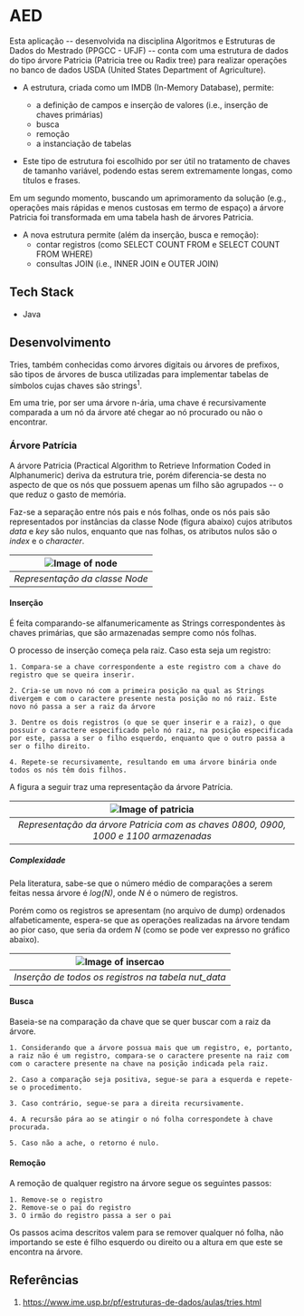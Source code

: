 # AED
Esta aplicação -- desenvolvida na disciplina Algoritmos e Estruturas de Dados do Mestrado (PPGCC - UFJF) -- conta com uma estrutura de dados do tipo árvore Patricia (Patricia tree ou Radix tree) para realizar operações no banco de dados USDA (United States Department of Agriculture). 
  
  * A estrutura, criada como um IMDB (In-Memory Database), permite:
    - a definição de campos e inserção de valores (i.e., inserção de chaves primárias)
    - busca
    - remoção
    - a instanciação de tabelas
  
  * Este tipo de estrutura foi escolhido por ser útil no tratamento de chaves de tamanho variável, podendo estas serem extremamente longas, como títulos e frases.
    
Em um segundo momento, buscando um aprimoramento da solução (e.g., operações mais rápidas e menos custosas em termo de espaço) a árvore Patricia foi transformada em uma tabela hash de árvores Patricia.
  
  * A nova estrutura permite (além da inserção, busca e remoção):
    - contar registros (como SELECT COUNT FROM e SELECT COUNT FROM WHERE)
    - consultas JOIN (i.e., INNER JOIN e OUTER JOIN) 
  
## Tech Stack
* Java

## Desenvolvimento
Tries, também conhecidas como árvores digitais ou árvores de prefixos, são tipos de árvores de busca utilizadas para implementar tabelas de símbolos cujas chaves são strings<sup>1</sup>. 

Em uma trie, por ser uma árvore n-ária, uma chave é recursivamente comparada a um nó da árvore até chegar ao nó procurado ou não o encontrar.

### Árvore Patrícia 
A árvore Patricia (Practical Algorithm to Retrieve Information Coded in Alphanumeric) deriva da estrutura trie, porém diferencia-se desta no aspecto de que os nós que possuem apenas um filho são agrupados -- o que reduz o gasto de memória. 

Faz-se a separação entre nós pais e nós folhas, onde os nós pais são representados por instâncias da classe Node (figura abaixo) cujos atributos *data* e *key* são nulos, enquanto que nas folhas, os atributos nulos são o *index* e o *character*.

| ![Image of node](https://raw.githubusercontent.com/jadefr/ontology-testing/master/node.png) | 
|:--:| 
| *Representação da classe Node* |

#### Inserção
É feita comparando-se alfanumericamente as Strings correspondentes às chaves primárias, que são armazenadas sempre como nós folhas. 

O processo de inserção começa pela raiz. Caso esta seja um registro:

    1. Compara-se a chave correspondente a este registro com a chave do registro que se queira inserir.
 
    2. Cria-se um novo nó com a primeira posição na qual as Strings divergem e com o caractere presente nesta posição no nó raiz. Este novo nó passa a ser a raiz da árvore
  
    3. Dentre os dois registros (o que se quer inserir e a raiz), o que possuir o caractere especificado pelo nó raiz, na posição especificada por este, passa a ser o filho esquerdo, enquanto que o outro passa a ser o filho direito.
  
    4. Repete-se recursivamente, resultando em uma árvore binária onde todos os nós têm dois filhos.
    
A figura a seguir traz uma representação da árvore Patrícia.

| ![Image of patricia](https://raw.githubusercontent.com/jadefr/ontology-testing/master/patricia.png) | 
|:--:| 
| *Representação da árvore Patricia com as chaves 0800, 0900, 1000 e 1100 armazenadas* |

##### Complexidade
Pela literatura, sabe-se que o número médio de comparações a serem feitas nessa árvore é *log(N)*, onde *N* é o número de registros. 

Porém como os registros se apresentam (no arquivo de dump) ordenados alfabeticamente, espera-se que as operações realizadas na árvore tendam ao pior caso, que seria da ordem *N* (como se pode ver expresso no gráfico abaixo).

| ![Image of insercao](https://raw.githubusercontent.com/jadefr/ontology-testing/master/insercao.png) | 
|:--:| 
| *Inserção de todos os registros na tabela nut_data* |

#### Busca
Baseia-se na comparação da chave que se quer buscar com a raiz da árvore.

    1. Considerando que a árvore possua mais que um registro, e, portanto, a raiz não é um registro, compara-se o caractere presente na raiz com com o caractere presente na chave na posição indicada pela raiz.
  
    2. Caso a comparação seja positiva, segue-se para a esquerda e repete-se o procedimento.
  
    3. Caso contrário, segue-se para a direita recursivamente.

    4. A recursão pára ao se atingir o nó folha correspondete à chave procurada.
  
    5. Caso não a ache, o retorno é nulo.
    
#### Remoção
A remoção de qualquer registro na árvore segue os seguintes passos:
  
    1. Remove-se o registro
    2. Remove-se o pai do registro
    3. O irmão do registro passa a ser o pai
    
Os passos acima descritos valem para se remover qualquer nó folha, não importando se este é filho esquerdo ou direito ou a altura em que este se encontra na árvore.

## Referências
  1. https://www.ime.usp.br/pf/estruturas-de-dados/aulas/tries.html
